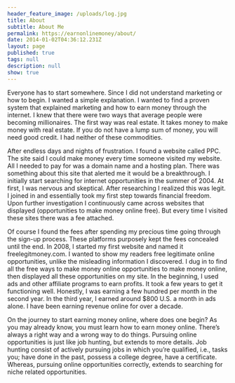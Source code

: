 ```yaml
---
header_feature_image: /uploads/log.jpg
title: About
subtitle: About Me
permalink: https://earnonlinemoney/about/
date: 2014-01-02T04:36:12.231Z
layout: page
published: true
tags: null
description: null
show: true
---
```

Everyone has to start somewhere. Since I did not understand marketing or how to begin. I wanted a simple explanation. I wanted to find a proven system that explained marketing and how to earn money through the internet. I knew that there were two ways that average people were becoming millionaires. The first way was real estate. It takes money to make money with real estate. If you do not have a lump sum of money, you will need good credit. I had neither of these commodities.

After endless days and nights of frustration. I found a website called PPC. The site said I could make money every time someone visited my website. All I needed to pay for was a domain name and a hosting plan. There was something about this site that alerted me it would be a breakthrough. I initially start searching for internet opportunities in the summer of 2004. At first, I was nervous and skeptical. After researching I realized this was legit. I joined in and essentially took my first step towards financial freedom. Upon further investigation I continuously came across websites that displayed (opportunities to make money online free). But every time I visited these sites there was a fee attached.

Of course I found the fees after spending my precious time going through the sign-up process. These platforms purposely kept the fees concealed until the end. In 2008, I started my first website and named it freelegitmoney.com. I wanted to show my readers free legitimate online opportunities, unlike the misleading information I discovered. I dug in to find all the free ways to make money online opportunities to make money online, then displayed all these opportunities on my site. In the beginning, I used ads and other affiliate programs to earn profits. It took a few years to get it functioning well. Honestly, I was earning a few hundred per month in the second year. In the third year, I earned around $800 U.S. a month in ads alone. I have been earning revenue online for over a decade.

On the journey to start earning money online, where does one begin? As you may already know, you must learn how to earn money online. There’s always a right way and a wrong way to do things. Pursuing online opportunities is just like job hunting, but extends to more details. Job hunting consist of actively pursuing jobs in which you’re qualified, i.e., tasks you; have done in the past, possess a college degree, have a certificate. Whereas, pursuing online opportunities correctly, extends to searching for niche related opportunities.
